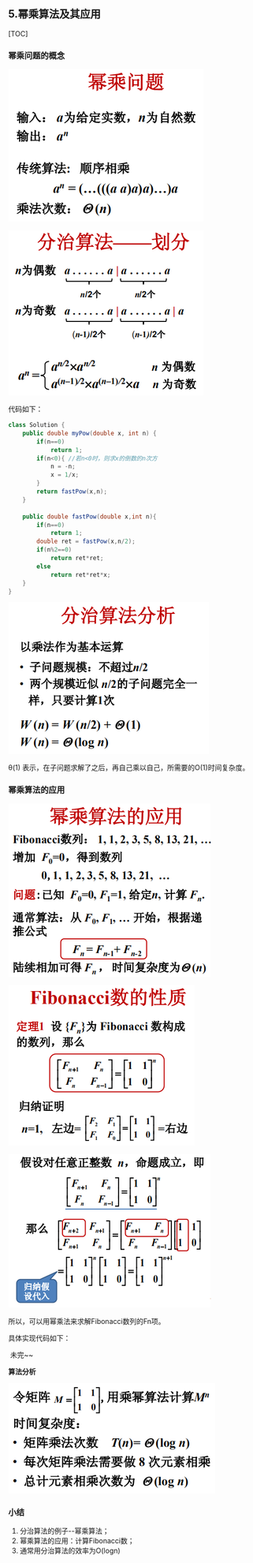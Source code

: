 ## 5.幂乘算法及其应用

[TOC]

### 幂乘问题的概念

![](images/pow1.png)

![](images/pow2.png)

代码如下：

```java
class Solution {
    public double myPow(double x, int n) {
        if(n==0)
            return 1;
        if(n<0){ //若n<0时，则求x的倒数的n次方
            n = -n;
            x = 1/x;
        }
        return fastPow(x,n);
    }
    
    public double fastPow(double x,int n){
        if(n==0)
            return 1;
        double ret = fastPow(x,n/2);
        if(n%2==0)
            return ret*ret;
        else
            return ret*ret*x;
    }
}
```

![](images/pow3.png)

θ(1) 表示，在子问题求解了之后，再自己乘以自己，所需要的O(1)时间复杂度。

### 幂乘算法的应用

![](images/pow4.png)

![](images/pow5.png)

![](images/pow6.png)

所以，可以用幂乘法来求解Fibonacci数列的Fn项。

具体实现代码如下：

​	未完~~

**算法分析**

![](images/pow7.png)

### 小结

1. 分治算法的例子--幂乘算法；
2. 幂乘算法的应用：计算Fibonacci数；
3. 通常用分治算法的效率为O(logn)